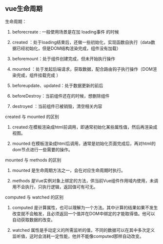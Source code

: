 ## vue生命周期

生命周期：

1. beforecreate : 一般使用场景是在加 loading事件 的时候

1. created ：处于loading结束后，还做一些初始化，实现函数自执行（data数据已经初始化，但是DOM结构渲染完成，组件没有加载）

1. beforemount：处于组件创建完成，但未开始执行操作

1. mounted ：处于发起后端请求，获取数据，配合路由钩子执行操作（DOM渲染完成，组件挂载完成 ）

1. beforeupdate、updated：处于数据更新的前后

1. beforeDestroy：当前组件还在的时候，想删除组件

1. destroyed ：当前组件已被销毁，清空相关内容

created 与 mounted 的区别

1. created:在模板渲染成html前调用，即通常初始化某些属性值，然后再渲染成视图。

1. mounted:在模板渲染成html后调用，通常是初始化页面完成后，再对html的dom节点进行一些需要的操作。

mounted 与 methods 的区别

1. mounted 是生命周期方法之一，会在对应生命周期时执行。

1. methods 是Vue实例对象上绑定的方法，供当前Vue组件作用域内使用，未调用不会执行，只执行逻辑，返回值可有可无。

computed 与 watched 的区别

1. computed 是计算属性，也可以理解为一个方法。其中计算的结果如果不发生改变就不会触发，且必须返回一个值并在DOM中绑定的才能取得值。他可以自动获取数据的改变。

1. watched 属性是手动定义的所需监听的值，不同的数据可以在其中多次定义监听值，这时会消耗一定性能，他并不能像computed那样自动改变。

